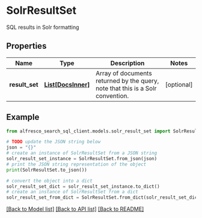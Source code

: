 # SolrResultSet

SQL results in Solr formatting

## Properties

Name | Type | Description | Notes
------------ | ------------- | ------------- | -------------
**result_set** | [**List[DocsInner]**](DocsInner.md) | Array of documents returned by the query, note that this is a Solr convention. | [optional] 

## Example

```python
from alfresco_search_sql_client.models.solr_result_set import SolrResultSet

# TODO update the JSON string below
json = "{}"
# create an instance of SolrResultSet from a JSON string
solr_result_set_instance = SolrResultSet.from_json(json)
# print the JSON string representation of the object
print(SolrResultSet.to_json())

# convert the object into a dict
solr_result_set_dict = solr_result_set_instance.to_dict()
# create an instance of SolrResultSet from a dict
solr_result_set_from_dict = SolrResultSet.from_dict(solr_result_set_dict)
```
[[Back to Model list]](../README.md#documentation-for-models) [[Back to API list]](../README.md#documentation-for-api-endpoints) [[Back to README]](../README.md)


